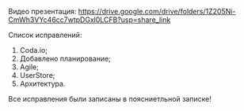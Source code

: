 Видео презентация: https://drive.google.com/drive/folders/1Z205Ni-CmWh3VYc46cc7wtpDGxl0LCFB?usp=share_link

Список исправлений:

1) Coda.io;
2) Добавлено планирование;
3) Agile;
4) UserStore;
5) Архитектура. 

Все исправления были записаны в поясниетльной записке!
